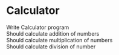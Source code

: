 # Calculator

Write Calculator program<br/>
Should calculate addition of numbers<br/>
Should calculate multiplication of numbers<br/>
Should calculate division of number

